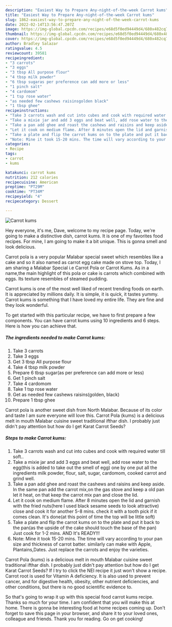 ```yaml
---
description: "Easiest Way to Prepare Any-night-of-the-week Carrot kums"
title: "Easiest Way to Prepare Any-night-of-the-week Carrot kums"
slug: 1862-easiest-way-to-prepare-any-night-of-the-week-carrot-kums
date: 2022-02-14T13:56:47.207Z
image: https://img-global.cpcdn.com/recipes/e68d5f0ed94449d4/680x482cq70/carrot-kums-recipe-main-photo.jpg
thumbnail: https://img-global.cpcdn.com/recipes/e68d5f0ed94449d4/680x482cq70/carrot-kums-recipe-main-photo.jpg
cover: https://img-global.cpcdn.com/recipes/e68d5f0ed94449d4/680x482cq70/carrot-kums-recipe-main-photo.jpg
author: Bradley Salazar
ratingvalue: 4.5
reviewcount: 39581
recipeingredient:
- "3 carrots"
- "3 eggs"
- "3 tbsp All purpose flour"
- "4 tbsp milk powder"
- "6 tbsp sugaras per preference can add more or less"
- "1 pinch salt"
- "4 cardomom"
- "1 tsp rose water"
- "as needed few cashews raisinsgolden black"
- "1 tbsp ghee"
recipeinstructions:
- "Take 3 carrots wash and cut into cubes and cook with required water till soft.."
- "Take a mixie jar and add 3 eggs and beat well, add rose water to the egg(this is added to take out the smell of egg) one by one put all the ingredients milk powder, flour, salt, sugar, cardomom, cooked carrot and grind well."
- "Take a pan add ghee and roast the cashews and raisins and keep aside. In the same pan add the carrot mix,on the gas stove and keep a old pan let it heat, on that keep the carrot mix pan and close the lid."
- "Let it cook on medium flame. After 8 minutes open the lid and garnish with the fried nuts(here I used black sesame seeds to look attractive) close and cook it for another 5-8 mins. check it with a tooth pick if it comes clean. It's done(at this point of time the top will be little soft)"
- "Take a plate and flip the carrot kums on to the plate and put it back to the pan(as the upside of the cake should touch the base of the pan) Just cook for 1-2 mins. AND It's READY!!!"
- "Note: Mine it took 15-20 mins. The time will vary according to your pan size and thickness of carrot batter. similarly can make with Apple, Plantains,Dates. Just replace the carrots and enjoy the varieties."
categories:
- Recipe
tags:
- carrot
- kums

katakunci: carrot kums 
nutrition: 212 calories
recipecuisine: American
preptime: "PT29M"
cooktime: "PT34M"
recipeyield: "4"
recipecategory: Dessert

---
```



![Carrot kums](https://img-global.cpcdn.com/recipes/e68d5f0ed94449d4/680x482cq70/carrot-kums-recipe-main-photo.jpg)

Hey everyone, it's me, Dave, welcome to my recipe page. Today, we're going to make a distinctive dish, carrot kums. It is one of my favorites food recipes. For mine, I am going to make it a bit unique. This is gonna smell and look delicious.

Carrot pola is a very popular Malabar special sweet which resembles like a cake and so it also named as carrot egg cake made on stove top. Today, I am sharing a Malabar Special i.e Carrot Pola or Carrot Kums. As in a name,the main highlight of this pola or cake is carrots which combined with eggs. Its texture resembles of steamed pudding.

Carrot kums is one of the most well liked of recent trending foods on earth. It is appreciated by millions daily. It is simple, it is quick, it tastes yummy. Carrot kums is something that I have loved my entire life. They are fine and they look wonderful.


To get started with this particular recipe, we have to first prepare a few components. You can have carrot kums using 10 ingredients and 6 steps. Here is how you can achieve that.

<!--inarticleads1-->

##### The ingredients needed to make Carrot kums:

1. Take 3 carrots
1. Take 3 eggs
1. Get 3 tbsp All purpose flour
1. Take 4 tbsp milk powder
1. Prepare 6 tbsp sugar(as per preference can add more or less)
1. Get 1 pinch salt
1. Take 4 cardomom
1. Take 1 tsp rose water
1. Get as needed few cashews raisins(golden, black)
1. Prepare 1 tbsp ghee


Carrot pola is another sweet dish from North Malabar. Because of its color and taste I am sure everyone will love this. Carrot Pola (kums) is a delicious melt in mouth Malabar cuisine sweet traditional ifthar dish. I probably just didn't pay attention but how do I get Karat Carrot Seeds? 

<!--inarticleads2-->

##### Steps to make Carrot kums:

1. Take 3 carrots wash and cut into cubes and cook with required water till soft..
1. Take a mixie jar and add 3 eggs and beat well, add rose water to the egg(this is added to take out the smell of egg) one by one put all the ingredients milk powder, flour, salt, sugar, cardomom, cooked carrot and grind well.
1. Take a pan add ghee and roast the cashews and raisins and keep aside. In the same pan add the carrot mix,on the gas stove and keep a old pan let it heat, on that keep the carrot mix pan and close the lid.
1. Let it cook on medium flame. After 8 minutes open the lid and garnish with the fried nuts(here I used black sesame seeds to look attractive) close and cook it for another 5-8 mins. check it with a tooth pick if it comes clean. It's done(at this point of time the top will be little soft)
1. Take a plate and flip the carrot kums on to the plate and put it back to the pan(as the upside of the cake should touch the base of the pan) Just cook for 1-2 mins. AND It's READY!!!
1. Note: Mine it took 15-20 mins. The time will vary according to your pan size and thickness of carrot batter. similarly can make with Apple, Plantains,Dates. Just replace the carrots and enjoy the varieties.


Carrot Pola (kums) is a delicious melt in mouth Malabar cuisine sweet traditional ifthar dish. I probably just didn't pay attention but how do I get Karat Carrot Seeds? If I try to click the NEI recipe it just won't show a recipe. Carrot root is used for Vitamin A deficiency. It is also used to prevent cancer, and for digestive health, obesity, other nutrient deficiencies, and other conditions, but there is no good scientific evidence to. 

So that's going to wrap it up with this special food carrot kums recipe. Thanks so much for your time. I am confident that you will make this at home. There is gonna be interesting food at home recipes coming up. Don't forget to save this page in your browser, and share it to your loved ones, colleague and friends. Thank you for reading. Go on get cooking!
